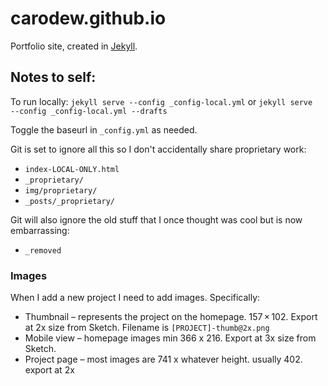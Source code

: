 carodew.github.io
=================
Portfolio site, created in [Jekyll](http://jekyllrb.com).

## Notes to self:

To run locally: `jekyll serve --config _config-local.yml` or `jekyll serve  --config _config-local.yml --drafts`

Toggle the baseurl in `_config.yml` as needed.

Git is set to ignore all this so I don't accidentally share proprietary work:

- `index-LOCAL-ONLY.html`
- `_proprietary/`
- `img/proprietary/`
- `_posts/_proprietary/`

Git will also ignore the old stuff that I once thought was cool but is now embarrassing:

- `_removed`

### Images

When I add a new project I need to add images. Specifically:

- Thumbnail – represents the project on the homepage. 157 × 102. Export at 2x size from Sketch. Filename is `[PROJECT]-thumb@2x.png`
- Mobile view – homepage images min 366 x 216. Export at 3x size from Sketch.
- Project page – most images are 741 x whatever height. usually 402. export at 2x
